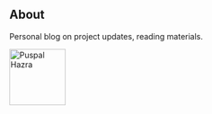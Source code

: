 ## About

Personal blog on project updates, reading materials. 


<img src="PUSPAL_N2_C1.jpg" alt="Puspal Hazra" width="100" height="auto">


